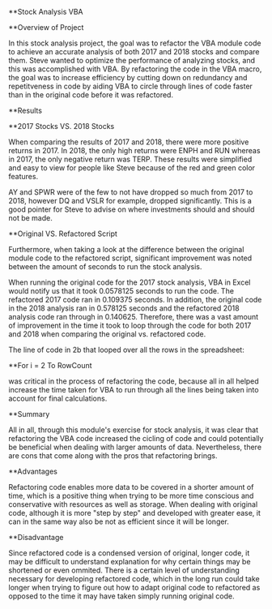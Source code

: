 **Stock Analysis VBA

**Overview of Project

In this stock analysis project, the goal was to refactor the VBA module code to achieve an accurate analysis of both 2017 and 2018 stocks and compare them. Steve wanted to optimize the performance of analyzing stocks, and this was accomplished with VBA. By refactoring the code in the VBA macro, the goal was to increase efficiency by cutting down on redundancy and repetitveness in code by aiding VBA to circle through lines of code faster than in the original code before it was refactored. 

**Results

**2017 Stocks VS. 2018 Stocks

When comparing the results of 2017 and 2018, there were more positive returns in 2017. In 2018, the only high returns were ENPH and RUN whereas in 2017, the only negative return was TERP. These results were simplified and easy to view for people like Steve because of the red and green color features. 

AY and SPWR were of the few to not have dropped so much from 2017 to 2018, however DQ and VSLR for example, dropped significantly. This is a good pointer for Steve to advise on where investments should and should not be made.

**Original VS. Refactored Script

Furthermore, when taking a look at the difference between the original module code to the refactored script, significant improvement was noted between the amount of seconds to run the stock analysis. 

When running the original code for the 2017 stock analysis, VBA in Excel would notify us that it took 0.0578125 seconds to run the code. The refactored 2017 code ran in 0.109375 seconds. In addition, the original code in the 2018 analysis ran in 0.578125 seconds and the refactored 2018 analysis code ran through in 0.140625. Therefore, there was a vast amount of improvement in the time it took to loop through the code for both 2017 and 2018 when comparing the original vs. refactored code. 

The line of code in 2b that looped over all the rows in the spreadsheet:
 
 **For i = 2 To RowCount
 
was critical in the process of refactoring the code, because all in all helped increase the time taken for VBA to run through all the lines being taken into account for final calculations. 

**Summary

All in all, through this module's exercise for stock analysis, it was clear that refactoring the VBA code increased the cicling of code and could potentially be beneficial when dealing with larger amounts of data. Nevertheless, there are cons that come along with the pros that refactoring brings.

**Advantages

Refactoring code enables more data to be covered in a shorter amount of time, which is a positive thing when trying to be more time conscious and conservative with resources as well as storage. When dealing with original code, although it is more "step by step" and developed with greater ease, it can in the same way also be not as efficient since it will be longer. 

**Disadvantage

Since refactored code is a condensed version of original, longer code, it may be difficult to understand explanation for why certain things may be shortened or even ommited. There is a certain level of understanding necessary for developing refactored code, which in the long run could take longer when trying to figure out how to adapt original code to refactored as opposed to the time it may have taken simply running original code. 
